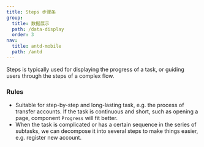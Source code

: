 ```yaml
---
title: Steps 步骤条
group:
  title: 数据展示
  path: /data-display
  order: 3
nav:
  title: antd-mobile
  path: /antd
---
```


Steps is typically used for displaying the progress of a task, or guiding users through the steps of a complex flow.

### Rules
- Suitable for step-by-step and long-lasting task, e.g. the process of transfer accounts. If the task is continuous and short, such as opening a page, component `Progress` will fit better.
- When the task is complicated or has a certain sequence in the series of subtasks, we can decompose it into several steps to make things easier, e.g. register new account.

<code src="./demos/basic.tsx" />

<code src="./demos/horizontal.tsx" />

<API/>